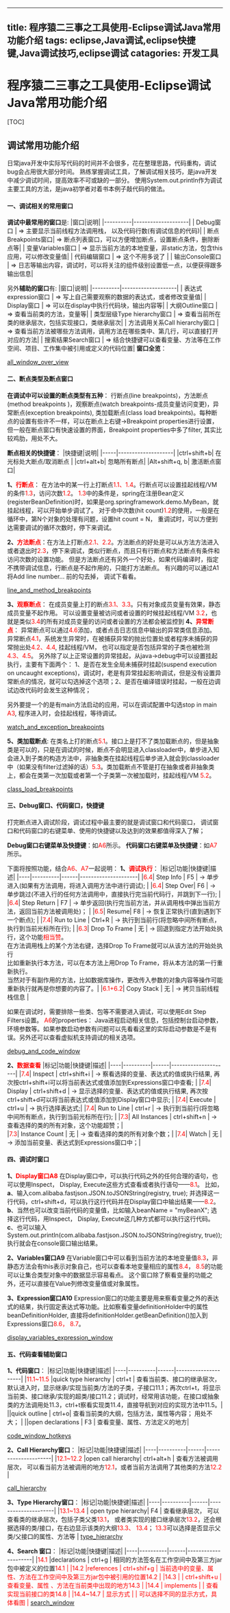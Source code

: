 
---
title: 程序猿二三事之工具使用-Eclipse调试Java常用功能介绍
tags: eclipse,Java调试,eclipse快捷键,Java调试技巧,eclipse调试
catagories: 开发工具
---
# 程序猿二三事之工具使用-Eclipse调试Java常用功能介绍

[TOC]

## **调试常用功能介绍**

日常java开发中实际写代码的时间并不会很多，花在整理思路，代码重构，调试bug会占用很大部分时间。
熟练掌握调试工具，了解调试相关技巧，是java开发中减少调试时间，提高效率不可或缺的一部分。
使用System.out.println作为调试主要工具的方法，是java初学者对着书本例子敲代码的做法。

#### **一、调试相关的常用窗口**
**调试中最常用的窗口**是:
|窗口|说明|
|----------|--------------------|
|     Debug窗口           |                     => 主要显示当前线程方法调用栈， 以及代码行数(有调试信息的代码)|
|     断点Breakpoints窗口|                  => 断点列表窗口，可以方便增加断点，设置断点条件，删除断点等|
|     变量Variables窗口   |                   => 显示当前方法的本地变量，非static方法，包含this应用，可以修改变量值|
|     代码编辑窗口         |                    => 这个不用多说了  |
|     输出Console窗口      |                 => 日志等输出内容，调试时，可以将关注的组件级别设置低一点，以便获得跟多输出信息|

另外**辅助的窗口**有:
|窗口|说明|
|----------|--------------------|
|     表达式expression窗口      |          =>  写上自己需要观察的数据的表达式，或者修改变量值|
|     Display窗口              |                 =>  可以在display中执行代码块，输出内容等|
|     大纲Outline窗口           |             =>  查看当前类的方法，变量等|
|     类型层级Type hierarchy窗口 |      => 查看当前所在类的继承层次，包括实现接口，类继承层次|
|     方法调用关系Call hierarchy窗口 | => 查看当前方法被哪些方法调用，调用方法在哪些类中、第几行，可以直接打开对应的方法|
|     搜索结果Search窗口             |      => 结合快捷键可以查看变量、方法等在工作空间、项目、工作集中被引用或定义的代码位置|
**窗口全览**：
 
[all_window_over_view][1]

#### **二、断点类型及断点窗口**
**在调试中可以设置的断点类型有五种**： 行断点(line breakpoints)，方法断点(method breakpoints )，观察断点(watch breakpoints-成员变量访问变更)，异常断点(exception breakpoints), 类加载断点(class load breakpoints)。每种断点的设置有些许不一样，可以在断点上右键->Breakpoint properties进行设置，但一般在断点窗口有快速设置的界面，Breakpoint properties中多了filter, 其实比较鸡肋，用处不大。

**断点相关的快捷键**：
|快捷键|说明|
|-----|--------------------|
|ctrl+shift+b|       在光标处大断点/取消断点  | 
|ctrl+alt+b|          忽略所有断点|
|Alt+shift+q,   b|  激活断点窗口|


**1、<font color="red">行断点</font>**：  在方法中的某一行上打断点<font color="red">1.1、1.4</font>。行断点可以设置挂起线程/VM的条件<font color="red">1.3</font>，访问次数<font color="red">1.2</font>。
     <font color="red">1.3</font>中的条件是，spring在注册Bean定义(registerBeanDefinition)时，如果是org.springframework.demo.MyBean，就挂起线程，可以开始单步调试了。
     对于命中次数(hit count)<font color="red">1.2</font>的使用，一般是在循环中，第N个对象的处理有问题，设置hit count = N， 重调试时，可以方便到达需要调试的循环次数时，停下来调试。

**2、<font color="red">方法断点</font>**：在方法上打断点<font color="red">2.1、2.2</font>。方法断点的好处是可以从方法方法进入或者退出时<font color="red">2.3</font>，停下来调试，类似行断点，而且只有行断点和方法断点有条件和访问次数的设置功能。
     但是方法断点还有另外一个好处，如果代码编译时，指定不携带调试信息，行断点是不起作用的，只能打方法断点。
     有兴趣的可以通过A1将Add line number... 前的勾去掉， 调试下看看。  
     
[line_and_method_breakpoints][2]

**3、<font color="red">观察断点</font>**： 在成员变量上打的断点<font color="red">3.1、3.3</font>。只有对象成员变量有效果，静态成员变量不起作用。
     可以设置变量被访问或者设置的时候挂起线程/VM <font color="red">3.2</font>，也就是类似<font color="red">3.4</font>的所有对成员变量的访问或者设置的方法都会被监控到
**4、<font color="red">异常断点</font>**： 异常断点可以通过<font color="red">4.6</font>添加，或者点击日志信息中输出的异常类信息添加。
     异常断点<font color="red">4.1</font>，系统发生异常时，在被捕获异常的抛出位置处或者程序未捕获的异常抛出处<font color="red">4.2、4.4</font>, 挂起线程/VM， 也可以指定是否包括异常的子类也被检测<font color="red">4.3、4.5</font>。
     另外除了以上正常设置的异常挂起，从java->debug中可以设置挂起执行，主要有下面两个： 1、是否在发生全局未捕获时挂起(suspend execution on uncaught exceptions)，调试时，老是有异常挂起影响调试，但是没有设置异常断点的情况，就可以勾选掉这个选项；2、是否在编译错误时挂起，一般在边调试边改代码时会发生这种情况；

另外要提一个的是有main方法启动的应用，可以在调试配置中勾选stop in main <font color="red">A3</font>, 程序进入时，会挂起线程，等待调试。

[watch_and_exception_breakpoints][3]

**5、类加载断点**: 在类名上打的断点<font color="red">5.1</font>。接口上是打不了类加载断点的，但是抽象类是可以的，只是在调试的时候，断点不会明显进入classloader中，单步进入知会进入到子类的构造方法中，非抽象类在挂起线程后单步进入就会到classloader中（如果没有filter过滤掉的话）<font color="red">5.3</font>。类加载断点不管是打在抽象或者非抽象类上，都会在类第一次加载或者第一个子类第一次被加载时，挂起线程/VM <font color="red">5.2</font>。 

[class_load_breakpoints][4]

#### **三、Debug窗口、代码窗口，快捷键**   
打完断点进入调试阶段，调试过程中最主要的就是调试窗口和代码窗口， 调试窗口和代码窗口的右键菜单、使用的快捷键以及达到的效果都值得深入了解； 

**Debug窗口右键菜单及快捷键**：如<font color="red">A6</font>所示。 
**代码窗口右键菜单及快捷键**：如<font color="red">A7</font>所示。

下面将按照功能，结合<font color="red">A6、A7</font>一起说明： 
**1、<font color="red">调试执行</font>**：
|标记|功能|快捷键|描述|
|----|----------|------|---------------------|
|<font color="red">6.4</font>| Step Info |          F5  |        ->  单步进入(如果有方法调用，将进入调用方法中进行调试); |
|<font color="red">6.4</font>| Step Over|          F6  |        ->  单步跳过(不进入行的任何方法调用中，直接执行完当前代码行，并跳到下一行); |
|<font color="red">6.4</font>| Step Return |      F7   |       ->  单步返回(执行完当前方法，并从调用栈中弹出当前方法，返回当前方法被调用处)； |
|<font color="red">6.5</font>| Resume|             F8   |       ->  恢复正常执行(直到遇到下一个断点); |
|<font color="red">7.4</font>| Run to Line |      Ctrl+R  |  ->  执行到当前行(将忽略中间所有断点，执行到当前光标所在行);   |
|<font color="red">6.3</font>| Drop To Frame |   无  |      ->  回退到指定方法开始处执行，这个功能<font color="red">相当赞</font>。<br/>在方法调用栈上的某个方法右键，选择Drop To Frame就可以从该方法的开始处执行<br/> 比如重新执行本方法，可以在本方法上用Drop To Frame，将从本方法的第一行重新执行。<br/>当然对于有副作用的方法，比如数据库操作，更改传入参数的对象内容等操作可能重新执行就再是你想要的内容了。|
|<font color="red">6.1+6.2</font>| Copy Stack |        无  |      ->  拷贝当前线程栈信息  |

如果在调试时，需要排除一些类、包等不需要进入调试，可以使用Edit Step Filters设置。
<font color="red">A6</font>的properties： Java进程启动相关信息，包括控制台启动参数，环境参数等。如果参数启动参数有问题可以先看看这里的实际启动参数是不是有误。另外还可以查看虚拟机支持调试的相关选项。

[debug_and_code_window][5]

**2、<font color="red">数据查看</font>**
|标记|功能|快捷键|描述|
|----|----------|------|---------------------|
|<font color="red">7.4</font>|   Inspect    |              ctrl+shift+i   |       ->  察看选择的变量、表达式的值或执行结果, 再次按ctrl+shift+i可以将当前表达式或值添加到Expressions窗口中查看; |
|<font color="red">7.4</font>|   Display      |            ctrl+shift+d    |     ->  显示选择的变量、表达式的值或执行结果, 再次按ctrl+shift+d可以将当前表达式或值添加到Display窗口中显示; |
|<font color="red">7.4</font>|   Execute     |            ctrl+u        |          ->  执行选择表达式;| 
|<font color="red">7.4</font>|   Run to Line     |       ctrl+r         |         ->  执行到当前行(将忽略中间所有断点，执行到当前光标所在行);  |
|<font color="red">7.3</font>|   All Instances   |       ctrl+shift+n   |     ->  查看选择的类的所有对象，这个功能超赞；|  
|<font color="red">7.3</font>|   Instance Count   |       无             |      ->  查看选择的类的所有对象个数；|
|<font color="red">7.4</font>|   Watch         |              无         |          ->   添加当前变量、表达式到Expressions窗口中；|

#### **四、调试时窗口**
**1、<font color="red">Display窗口A8</font>**
     在Display窗口中，可以执行代码之外的任何合理的语句，也可以使用Inspect， Display, Execute这些方式查看或者执行语句——<font color="red">8.1</font>。
比如， **a**、输入com.alibaba.fastjson.JSON.toJSONString(registry, true); 并选择这一行代码，ctrl+shift+d，可以执行这行代码并在Display窗口中输出结果——<font color="red">8.2</font>。
**b**、当然也可以改变当前代码的变量值，比如输入beanName = "myBeanX"; 选择这行代码，用Inspect， Display, Execute这几种方式都可以执行这行代码。  
**c**、也可以输入System.out.println(com.alibaba.fastjson.JSON.toJSONString(registry, true)); 执行就会在console窗口输出结果。 

**2、Variables窗口A9** 
     在Variable窗口中可以看到当前方法的本地变量值<font color="red">8.3</font>，非静态方法会有this表示对象自己，也可以查看本地变量相应的属性<font color="red">8.4</font>， <font color="red">8.5</font>的功能可以让集合类型对象中的数据显示容易看点。 
这个窗口除了察看变量的功能之外，还可以直接在Value列修改变量值或对象属性。      

**3、Expression窗口A10**
    Expression窗口的功能主要是用来察看变量之外的表达式的结果，执行固定表达式等功能。比如察看变量definitionHolder中的属性beanDefinitionHolder, 直接将definitionHolder.getBeanDefinition()加入到Expressions窗口<font color="red">8.6， 8.7</font>。 
     
[display_variables_expression_window][6]

#### **五、代码查看辅助窗口**
**1、代码窗口**：
|标记|功能|快捷键|描述|
|----|----------|------|---------------------|
|<font color="red">11.1~11.5</font>  |quick type hierarchy |     ctrl+t  |   查看当前类、接口的继承层次， 默认进入时，显示继承/实现当前类/方法的子类，子接口11.1；再次ctrl+t，将显示当前类、接口继承/实现的超类/接口11.2；调试时，经常用该功能，在接口或抽象类的方法调用处11.3，ctrl+t察看实现类11.4，直接导航到对应的实现方法中11.5。|
||quick outline  |                ctrl+o|    查看当前类的大纲，包括方法，属性等内容； 用处不大； |
||open declarations     |      F3   |      查看变量、属性、方法定义的地方| 

[code_window_hotkeys][7]

**2、Call Hierarchy窗口**： 
|标记|功能|快捷键|描述|
|----|----------|------|---------------------|
|<font color="red">12.1~12.2</font> |open call hierarchy|        ctrl+alt+h |  查看方法被调用层次， 可以看当前方法被调用的地方<font color="red">12.1</font>，或者当前方法调用了其他类的方法<font color="red">12.2</font> |  

[call_hierarchy][8]

**3、Type Hierarchy窗口**：
|标记|功能|快捷键|描述|
|----|----------|------|---------------------|
|<font color="red">13.1~13.4 </font> | open type hierarchy|  F4  | 查看继承层次， 可以查看类的继承层次，包括子类父类<font color="red">13.1</font>， 或者类实现的接口继承层次<font color="red">13.2</font>，还会根据选择的类/接口，在右边显示该类的大纲<font color="red">13.3、 13.4</font>； <font color="red">13.3</font>可以选择是否显示父类/父接口的属性、方法等  |
[type_hierarchy][9]

**4、Search 窗口**： 
|标记|功能|快捷键|描述|
|----|----------|------|---------------------|
|<font color="red">14.1  </font> |declarations  |                ctrl+g      |      相同的方法签名在工作空间中及第三方jar包中被定义的位置<font color="red">14.1 |
|<font color="red">14.2  </font> |references  |                  ctrl+shif+g   | 当前选中的变量、属性、方法在工作空间中及第三方jar包中被引用的位置<font color="red">14.2</font> | 
|<font color="red">14.3 </font> |   |                                ctrl+shift+u |    查看变量、属性 、方法在当前类中出现的地方<font color="red">14.3</font> |
|<font color="red">14.4</font> |  implements    |                 |                   查看实现当前接口的类<font color="red">14.8</font> |
|<font color="red">14.4~14.7</font> |  显示方式    |               |                可以选择不同的显示方式，具体看图                |
[search_window][10] 


  [1]: https://raw.githubusercontent.com/run-zheng/tool_use/master/images/eclipse_debug/all_window_over_view.png
  [2]: https://raw.githubusercontent.com/run-zheng/tool_use/master/images/eclipse_debug/line_and_method_breakpoints.png
  [3]: https://raw.githubusercontent.com/run-zheng/tool_use/master/images/eclipse_debug/watch_and_exception_breakpoints.png
  [4]: https://raw.githubusercontent.com/run-zheng/tool_use/master/images/eclipse_debug/class_load_breakpoints.png
  [5]: https://raw.githubusercontent.com/run-zheng/tool_use/master/images/eclipse_debug/debug_and_code_window.png
  [6]: https://raw.githubusercontent.com/run-zheng/tool_use/master/images/eclipse_debug/display_variables_expression_window.png
  [7]: https://raw.githubusercontent.com/run-zheng/tool_use/master/images/eclipse_debug/code_window_hotkeys.png
  [8]: https://raw.githubusercontent.com/run-zheng/tool_use/master/images/eclipse_debug/call_hierarchy.png
  [9]: https://raw.githubusercontent.com/run-zheng/tool_use/master/images/eclipse_debug/type_hierarchy.png
  [10]: https://raw.githubusercontent.com/run-zheng/tool_use/master/images/eclipse_debug/search_window.png
